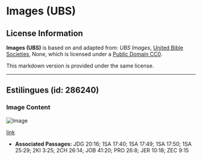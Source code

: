 # Images (UBS)

## License Information

**Images (UBS)** is based on and adapted from: _UBS Images_, [United Bible Societies](https://unitedbiblesocieties.org/), None, which is licensed under a [Public Domain CC0](https://creativecommons.org/public-domain/cc0/).

This markdown version is provided under the same license.



--------------------------------

## Estilingues (id: 286240)

### Image Content

![Image](https://cdn.aquifer.bible/aquifer-content/resources/Media/WEB-0380_slings_en.jpg)

[link](https://cdn.aquifer.bible/aquifer-content/resources/Media/WEB-0380_slings_en.jpg)

* **Associated Passages:** JDG 20:16; 1SA 17:40; 1SA 17:49; 1SA 17:50; 1SA 25:29; 2KI 3:25; 2CH 26:14; JOB 41:20; PRO 26:8; JER 10:18; ZEC 9:15

